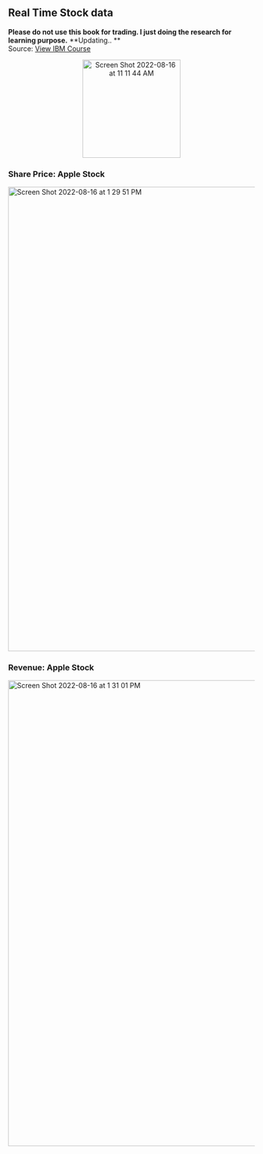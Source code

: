 ## Real Time Stock data

**Please do not use this book for trading. I just doing the research for learning purpose.**
**Updating.. ** <br>
Source: [View IBM Course](https://www.coursera.org/professional-certificates/ibm-data-science)

<div id="header" align="center">
<img width="200" alt="Screen Shot 2022-08-16 at 11 11 44 AM" src="https://user-images.githubusercontent.com/64395120/184951603-38483688-fe25-4682-9396-665a42931ac4.png">
</div>

### Share Price: Apple Stock
<img width="946" alt="Screen Shot 2022-08-16 at 1 29 51 PM" src="https://user-images.githubusercontent.com/64395120/184952648-13badc9a-559c-4974-af27-8fc498db1f76.png">

### Revenue: Apple Stock
<img width="949" alt="Screen Shot 2022-08-16 at 1 31 01 PM" src="https://user-images.githubusercontent.com/64395120/184952837-fd5e0e98-b699-4c7f-8ead-b43826999af3.png">
